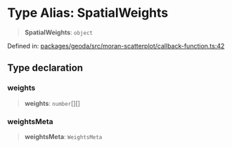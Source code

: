 # Type Alias: SpatialWeights

> **SpatialWeights**: `object`

Defined in: [packages/geoda/src/moran-scatterplot/callback-function.ts:42](https://github.com/GeoDaCenter/openassistant/blob/1b6e044b8153114911daa09cb063c51a2d620732/packages/geoda/src/moran-scatterplot/callback-function.ts#L42)

## Type declaration

### weights

> **weights**: `number`[][]

### weightsMeta

> **weightsMeta**: `WeightsMeta`
